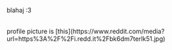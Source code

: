 blahaj :3


<br>
profile picture is [this](https://www.reddit.com/media?url=https%3A%2F%2Fi.redd.it%2Fbk6dm7terlk51.jpg)
